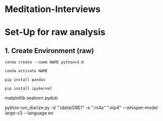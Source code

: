 # Meditation-Interviews

# Set-Up for raw analysis

## 1. Create Environment (raw)

`conda create --name NAME python=3.9` 

`conda activate NAME`

`pip install pandas`

`pip install ipykernel`

matplotlib
seaborn
pydub


python run_diarize.py -d ".\data\OBE1" -e ".m4a" ".mp4" --whisper-model large-v3 --language en

